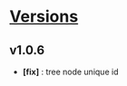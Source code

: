 # [Versions](https://github.com/Tracktor/treege/releases)

## v1.0.6
- **[fix]** : tree node unique id
